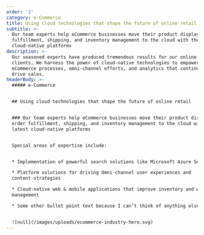 ```yaml
---
order: '2'
category: e-Commerce
title: Using cloud technologies that shape the future of online retail
subtitle: >-
  Our team experts help eCommerce businesses move their product display, order
  fulfillment, shipping, and inventory management to the cloud with the latest
  cloud-native platforms
description: >-
  Our seasoned experts have produced tremendous results for our online retail
  clients. We harness the power of cloud-native technologies to empower lean
  eCommerce processes, omni-channel efforts, and analytics that continue to
  drive sales.
headerBody: >-
  ##### e-Commerce


  ## Using cloud technologies that shape the future of online retail


  ### Our team experts help eCommerce businesses move their product display,
  order fulfillment, shipping, and inventory management to the cloud with the
  latest cloud-native platforms


  Special areas of expertise include:


  * Implementation of powerful search solutions like Microsoft Azure Search

  * Platform solutions for driving Omni-channel user experiences and
  content-strategies

  * Cloud-native web & mobile applications that improve inventory and warehouse
  management

  * Some other bullet point text because I can’t think of anything else


  ![null](/images/uploads/ecommerce-industry-hero.svg)
---
```


